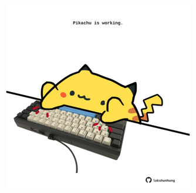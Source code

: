 <!-- built at 08/03/2024, 01:20:56 UTC -->
<p align="center">
  <img width="500" height="500" src="./ReadmeImage.svg">
</p>
